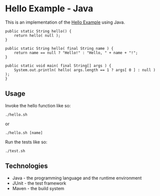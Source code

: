 # Hello Example - Java

This is an implementation of the [Hello Example](../README.md) using Java.

```
public static String hello() {
    return hello( null );
}

public static String hello( final String name ) {
    return name == null ? "Hello!" : "Hello, " + name + "!";
}

public static void main( final String[] args ) {
    System.out.println( hello( args.length == 1 ? args[ 0 ] : null ) );
}
```

## Usage

Invoke the hello function like so:

```
./hello.sh
```

or

```
./hello.sh [name]
```

Run the tests like so:

```
./test.sh
```

## Technologies

* Java - the programming language and the runtime environment
* JUnit - the test framework
* Maven - the build system
